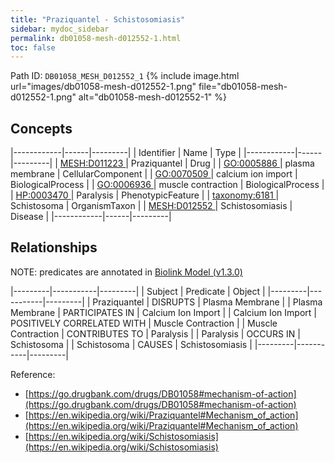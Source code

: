 ```yaml
---
title: "Praziquantel - Schistosomiasis"
sidebar: mydoc_sidebar
permalink: db01058-mesh-d012552-1.html
toc: false 
---
```



Path ID: `DB01058_MESH_D012552_1`
{% include image.html url="images/db01058-mesh-d012552-1.png" file="db01058-mesh-d012552-1.png" alt="db01058-mesh-d012552-1" %}

## Concepts

|------------|------|---------|
| Identifier | Name | Type    |
|------------|------|---------|
| <a href="https://identifiers.org/MESH:D011223">MESH:D011223 </a> | Praziquantel | Drug |
| <a href="https://identifiers.org/GO:0005886">GO:0005886 </a> | plasma membrane | CellularComponent |
| <a href="https://identifiers.org/GO:0070509">GO:0070509 </a> | calcium ion import | BiologicalProcess |
| <a href="https://identifiers.org/GO:0006936">GO:0006936 </a> | muscle contraction | BiologicalProcess |
| <a href="https://identifiers.org/HP:0003470">HP:0003470 </a> | Paralysis | PhenotypicFeature |
| <a href="https://identifiers.org/taxonomy:6181">taxonomy:6181 </a> | Schistosoma | OrganismTaxon |
| <a href="https://identifiers.org/MESH:D012552">MESH:D012552 </a> | Schistosomiasis | Disease |
|------------|------|---------|

## Relationships


NOTE: predicates are annotated in <a href="https://github.com/biolink/biolink-model/releases/tag/v1.3.0">Biolink Model (v1.3.0)</a>

|---------|-----------|---------|
| Subject | Predicate | Object  |
|---------|-----------|---------|
| Praziquantel | DISRUPTS | Plasma Membrane |
| Plasma Membrane | PARTICIPATES IN | Calcium Ion Import |
| Calcium Ion Import | POSITIVELY CORRELATED WITH | Muscle Contraction |
| Muscle Contraction | CONTRIBUTES TO | Paralysis |
| Paralysis | OCCURS IN | Schistosoma |
| Schistosoma | CAUSES | Schistosomiasis |
|---------|-----------|---------|

Reference: 
  - [https://go.drugbank.com/drugs/DB01058#mechanism-of-action](https://go.drugbank.com/drugs/DB01058#mechanism-of-action)
  - [https://en.wikipedia.org/wiki/Praziquantel#Mechanism_of_action](https://en.wikipedia.org/wiki/Praziquantel#Mechanism_of_action)
  - [https://en.wikipedia.org/wiki/Schistosomiasis](https://en.wikipedia.org/wiki/Schistosomiasis)
